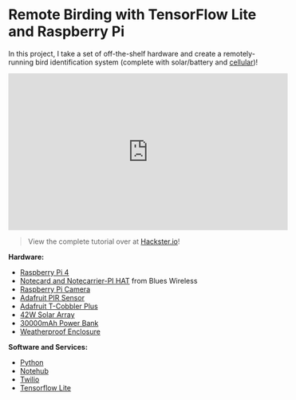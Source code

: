 # Remote Birding with TensorFlow Lite and Raspberry Pi

In this project, I take a set of off-the-shelf hardware and create a
remotely-running bird identification system (complete with solar/battery and
[cellular](https://blues.io/))!

<iframe width="560" height="315" src="https://www.youtube.com/embed/aZI2Ou2lAX4" frameborder="0" allow="accelerometer; autoplay; clipboard-write; encrypted-media; gyroscope; picture-in-picture" allowfullscreen></iframe>

> View the complete tutorial over at
> [Hackster.io](https://www.hackster.io/rob-lauer/remote-birding-with-tensorflow-lite-and-raspberry-pi-8c4fcc)!

**Hardware:**

- [Raspberry Pi 4](https://www.raspberrypi.org/products/raspberry-pi-4-model-b/)
- [Notecard and Notecarrier-PI HAT](https://blues.io/products/) from Blues
  Wireless
- [Raspberry Pi Camera](https://www.raspberrypi.org/products/camera-module-v2/)
- [Adafruit PIR Sensor](https://www.adafruit.com/product/189)
- [Adafruit T-Cobbler Plus](https://www.adafruit.com/product/2028nnAssembled?main_page=product_info&products_id=2028)
- [42W Solar Array](https://smile.amazon.com/gp/product/B08DCF1VPL/ref=ppx_yo_dt_b_asin_title_o02_s00?ie=UTF8&psc=1)
- [30000mAh Power Bank](https://smile.amazon.com/gp/product/B07H5T9J4L/ref=ppx_yo_dt_b_asin_title_o02_s02?ie=UTF8&psc=1)
- [Weatherproof Enclosure](https://smile.amazon.com/gp/product/B07NSTRJN7/ref=ppx_yo_dt_b_asin_title_o02_s02?ie=UTF8&psc=1)

**Software and Services:**

- [Python](https://www.python.org/)
- [Notehub](https://blues.io/services/)
- [Twilio](https://www.twilio.com/sms)
- [Tensorflow Lite](https://www.tensorflow.org/lite/)
